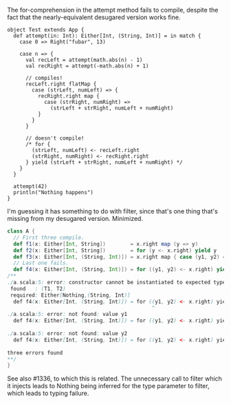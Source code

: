The for-comprehension in the attempt method fails to compile, despite the fact that the nearly-equivalent desugared version works fine.

```
object Test extends App {
  def attempt(in: Int): Either[Int, (String, Int)] = in match {
    case 0 => Right("fubar", 13)
    
    case n => {
      val recLeft = attempt(math.abs(n) - 1)
      val recRight = attempt(-math.abs(n) + 1)
      
      // compiles!
      recLeft.right flatMap {
        case (strLeft, numLeft) => {
          recRight.right map {
            case (strRight, numRight) =>
              (strLeft + strRight, numLeft + numRight)
          }
        }
      }
      
      // doesn't compile!
      /* for {
        (strLeft, numLeft) <- recLeft.right
        (strRight, numRight) <- recRight.right
      } yield (strLeft + strRight, numLeft + numRight) */
    }
  }
  
  attempt(42)
  println("Nothing happens")
}
```

I'm guessing it has something to do with filter, since that's one thing that's missing from my desugared version.
Minimized.
```scala
class A {
  // First three compile.
  def f1(x: Either[Int, String])        = x.right map (y => y)
  def f2(x: Either[Int, String])        = for (y <- x.right) yield y
  def f3(x: Either[Int, (String, Int)]) = x.right map { case (y1, y2) => (y1, y2) }
  // Last one fails.
  def f4(x: Either[Int, (String, Int)]) = for ((y1, y2) <- x.right) yield ((y1, y2))
/**
./a.scala:5: error: constructor cannot be instantiated to expected type;
 found   : (T1, T2)
 required: Either[Nothing,(String, Int)]
  def f4(x: Either[Int, (String, Int)]) = for ((y1, y2) <- x.right) yield ((y1, y2))
                                               ^
./a.scala:5: error: not found: value y1
  def f4(x: Either[Int, (String, Int)]) = for ((y1, y2) <- x.right) yield ((y1, y2))
                                                                            ^
./a.scala:5: error: not found: value y2
  def f4(x: Either[Int, (String, Int)]) = for ((y1, y2) <- x.right) yield ((y1, y2))
                                                                                ^
three errors found
**/
}
```
See also #1336, to which this is related.  The unnecessary call to filter which it injects leads to Nothing being inferred for the type parameter to filter, which leads to typing failure.
